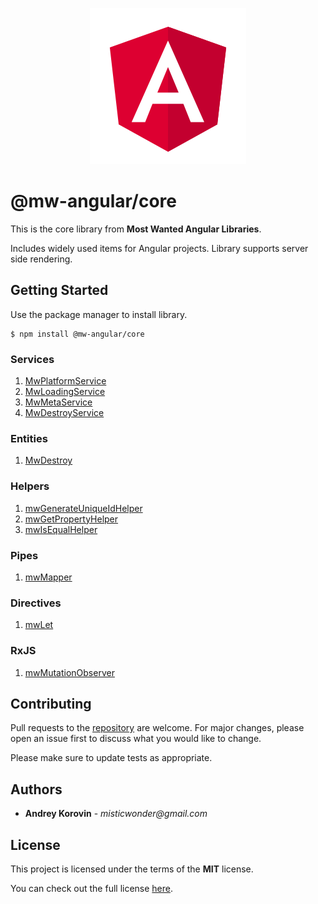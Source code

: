 <p align="center">
  <img width="250" height="250" src="https://raw.githubusercontent.com/mw-angular/toolbox/main/logo.png">
</p>

# @mw-angular/core

This is the core library from **Most Wanted Angular Libraries**.

Includes widely used items for Angular projects.
Library supports server side rendering.

## Getting Started

Use the package manager to install library.

```
$ npm install @mw-angular/core
```

### Services

1. [MwPlatformService](https://github.com/mw-angular/toolbox/blob/main/libs/core/src/lib/services/mw-platform/mw-platform.service.md)
2. [MwLoadingService](https://github.com/mw-angular/toolbox/blob/main/libs/core/src/lib/services/mw-loading/mw-loading.service.md)
3. [MwMetaService](https://github.com/mw-angular/toolbox/blob/main/libs/core/src/lib/services/mw-meta/mw-meta.service.md)
4. [MwDestroyService](https://github.com/mw-angular/toolbox/blob/main/libs/core/src/lib/services/mw-destroy/mw-destroy.service.md)

### Entities

1. [MwDestroy](https://github.com/mw-angular/toolbox/blob/main/libs/core/src/lib/entities/mw-destroy/mw-destroy.md)

### Helpers

1. [mwGenerateUniqueIdHelper](https://github.com/mw-angular/toolbox/blob/main/libs/core/src/lib/helpers/mw-generate-unique-id/mw-generate-unique-id.helper.md)
2. [mwGetPropertyHelper](https://github.com/mw-angular/toolbox/blob/main/libs/core/src/lib/helpers/mw-get-property/mw-get-property.helper.md)
3. [mwIsEqualHelper](https://github.com/mw-angular/toolbox/blob/main/libs/core/src/lib/helpers/mw-is-equal/mw-is-equal.helper.md)

### Pipes

1. [mwMapper](https://github.com/mw-angular/toolbox/blob/main/libs/core/src/lib/pipes/mw-mapper-pipe/mw-mapper-pipe.md)

### Directives

1. [mwLet](https://github.com/mw-angular/toolbox/blob/main/libs/core/src/lib/directives/mw-let-directive/mw-let-directive.md)

### RxJS

1. [mwMutationObserver](https://github.com/mw-angular/toolbox/blob/main/libs/core/src/lib/rxjs/mw-mutation-observer/mw-mutation-observer.md)

## Contributing

Pull requests to the [repository](https://github.com/mw-angular/toolbox) are welcome.
For major changes, please open an issue first to discuss what you would like to change.

Please make sure to update tests as appropriate.

## Authors

- **Andrey Korovin** - _misticwonder@gmail.com_

## License

This project is licensed under the terms of the **MIT** license.

You can check out the full license [here](https://raw.githubusercontent.com/mw-angular/toolbox/main/libs/core/LICENSE).
